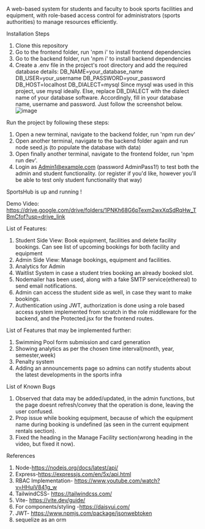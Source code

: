 A web-based system for students and faculty to book sports facilities and equipment, with role-based access control for administrators (sports authorities) to manage resources efficiently.

Installation Steps

1. Clone this repository
2. Go to the frontend folder, run 'npm i' to install frontend dependencies
3. Go to the backend folder, run 'npm i' to install backend dependencies
4. Create a .env file in the project's root directory and add the required database details: DB_NAME=your_database_name DB_USER=your_username DB_PASSWORD=your_password DB_HOST=localhost DB_DIALECT=mysql Since mysql was used in this project, use mysql ideally. Else, replace DB_DIALECT with the dialect name of your database software. Accordingly, fill in your database name, username and password. Just follow the screenshot below.
   ![image](https://github.com/user-attachments/assets/1337c81e-9e9a-44f1-87e1-ade64d26fa89)


Run the project by following these steps:

1. Open a new terminal, navigate to the backend folder, run 'npm run dev'
2. Open another terminal, navigate to the backend folder again and run node seed.js (to populate the database with data)
3. Open finally another terminal, navigate to the frontend folder, run 'npm run dev'.
4. Login as Admin1@example.com (password AdminPass1!) to test both the admin and student functionality. (or register if you'd like, however you'll be able to test only student functionality that way)

SportsHub is up and running !

Demo Video: https://drive.google.com/drive/folders/1PNKh68G6pTexm2wxXqSdRqHw_TBmCfof?usp=drive_link

List of Features:

1. Student Side View: Book equipment, facilities and delete facility bookings. Can see list of upcoming bookings for both facility and equipment
2. Admin Side View: Manage bookings, equipment and facilities.
3. Analytics for Admin
4. Waitlist System in case a student tries booking an already booked slot.
5. Nodemailer has been used, along with a fake SMTP service(ethereal) to send email notifications.
6. Admin can access the student side as well, in case they want to make bookings.
7. Authentication using JWT, authorization is done using a role based access system implemented from scratch in the role middleware for the backend, and the Protected.jsx for the frontend routes.

List of Features that may be implemented further:

1. Swimming Pool form submission and card generation
2. Showing analytics as per the chosen time interval(month, year, semester,week)
3. Penalty system
4. Adding an announcements page so admins can notify students about the latest developments in the sports infra

List of Known Bugs

1. Observed that data may be added/updated, in the admin functions, but the page doesnt refresh/convey that the operation is done, leaving the user confused.
2. Prop issue while booking equipment, because of which the equipment name during booking is undefined (as seen in the current equipment rentals section).
3. Fixed the heading in the Manage Facility section(wrong heading in the video, but fixed it now).

References

1. Node-https://nodejs.org/docs/latest/api/
2. Express-https://expressjs.com/en/5x/api.html
3. RBAC Implementation- https://www.youtube.com/watch?v=HHuiV841g_w
4. TailwindCSS- https://tailwindcss.com/
5. Vite- https://vite.dev/guide/
6. For components/styling -https://daisyui.com/
7. JWT- https://www.npmjs.com/package/jsonwebtoken
8. sequelize as an orm
